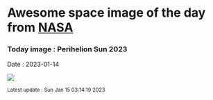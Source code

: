 
# Awesome space image of the day from [NASA](https://api.nasa.gov/)

### Today image : Perihelion Sun 2023
Date : 2023-01-14

![](https://apod.nasa.gov/apod/image/2301/Sol3Jan2023web1024.jpg)

<small>Latest update : Sun Jan 15 03:14:19 2023</small>
        
